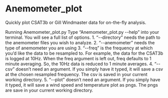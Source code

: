 # Anemometer_plot
Quickly plot CSAT3b or Gill Windmaster data for on-the-fly analysis.

Running Anemometer_plot.py
    Type “Anemometer_plot.py --help” into your terminal. You will see a full list of options.
        1.	“--directory” needs the path to the anemometer files you wish to analyze.
        2.	“--anemometer” needs the type of anemometer you are using
        3.	“--freq” is the frequency at which you’d like the data to be resampled to. For example, the data for the CSAT3b is logged at 10Hz. When the freq argument is left out, freq defaults to 1 minute                 averaging. So, the 10Hz data is reduced to 1 minute averages.
        4.	“--csv” doesn’t need an argument. If you simply have it typed, it will save a csv at the chosen resampled frequency. The csv is saved in your current working directory.
        5.	“--plot” doesn’t need an argument. If you simply have it typed, it will save a wind speed and temperature plot as pngs. The pngs are save in your current working directory. 
